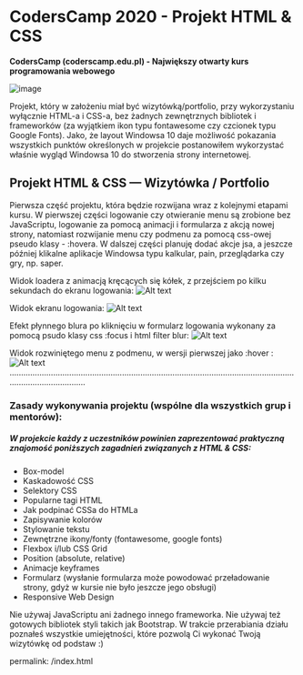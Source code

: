 # CodersCamp 2020 - Projekt HTML & CSS
**CodersCamp (coderscamp.edu.pl) - Największy otwarty kurs programowania webowego** 

![image](https://user-images.githubusercontent.com/31479697/102770324-3d697e80-4384-11eb-8ad9-e60b04a41899.jpg "Windows 10 HTML")

Projekt, który w założeniu miał być wizytówką/portfolio, przy wykorzystaniu wyłącznie HTML-a i CSS-a, bez żadnych zewnętrznych bibliotek i frameworków (za wyjątkiem ikon typu fontawesome czy czcionek typu Google Fonts).
Jako, że layout Windowsa 10 daje możliwość pokazania wszystkich punktów określonych w projekcie postanowiłem wykorzystać właśnie wygląd Windowsa 10 do stworzenia strony internetowej.

## Projekt HTML & CSS — Wizytówka / Portfolio
Pierwsza część projektu, która będzie rozwijana wraz z kolejnymi etapami kursu. W pierwszej części logowanie czy otwieranie menu są zrobione bez JavaScriptu, logowanie za pomocą animacji i formularza z akcją nowej strony, natomiast rozwijanie menu czy podmenu za pomocą css-owej pseudo klasy - :hovera. 
W dalszej części planuję dodać akcje jsa, a jeszcze później klikalne aplikacje Windowsa typu kalkular, pain, przeglądarka czy gry, np. saper.

Widok loadera z animacją kręcących się kółek, z przejściem po kilku sekundach do ekranu logowania:
![Alt text](https://raw.github.com/brudek/suprise10/main/images/screens/screen-intro.jpg?raw=true "Windows 10 HTML")

Widok ekranu logowania:
![Alt text](https://raw.github.com/brudek/suprise10/main/images/screens/screen-login.jpg?raw=true "Windows 10 HTML")

Efekt płynnego blura po kliknięciu w formularz logowania wykonany za pomocą psudo klasy css :focus i html filter blur:
![Alt text](https://raw.github.com/brudek/suprise10/main/images/screens/screen-login-focus-blur.jpg?raw=true "Windows 10 HTML")

Widok rozwiniętego menu z podmenu, w wersji pierwszej jako :hover :
![Alt text](https://raw.github.com/brudek/suprise10/main/images/screens/screen-menu_start_2.jpg?raw=true "Windows 10 HTML")
.............................................................................................................................................................


### Zasady wykonywania projektu (wspólne dla wszystkich grup i mentorów): 

##### W projekcie każdy z uczestników powinien zaprezentować praktyczną znajomość poniższych zagadnień związanych z HTML & CSS:
- Box-model
- Kaskadowość CSS
- Selektory CSS
- Popularne tagi HTML
- Jak podpinać CSSa do HTMLa
- Zapisywanie kolorów
- Stylowanie tekstu
- Zewnętrzne ikony/fonty (fontawesome, google fonts)
- Flexbox i/lub CSS Grid
- Position (absolute, relative)
- Animacje keyframes
- Formularz (wysłanie formularza może powodować przeładowanie strony, gdyż w kursie nie było jeszcze jego obsługi)
- Responsive Web Design

Nie używaj JavaScriptu ani żadnego innego frameworka. 
Nie używaj też gotowych bibliotek styli takich jak Bootstrap. 
W trakcie przerabiania działu poznałeś wszystkie umiejętności, które pozwolą Ci wykonać Twoją wizytówkę od podstaw :) 

permalink: /index.html

